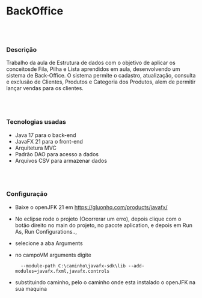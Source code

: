 # BackOffice
<br><br>

### Descrição

Trabalho da aula de Estrutura de dados com o objetivo de aplicar os conceitosde Fila, Pilha e Lista aprendidos em aula, desenvolvendo um sistema de Back-Office.
O sistema permite o cadastro, atualização, consulta e exclusão de Clientes, Produtos e Categoria dos Produtos, alem de permitir lançar vendas para os clientes.

<br><br>
### Tecnologias usadas

- Java 17 para o back-end
- JavaFX 21 para o front-end
- Arquitetura MVC
- Padrão DAO para acesso a dados
- Arquivos CSV para armazenar dados

<br><br>
### Configuração

- Baixe o openJFK 21 em https://gluonhq.com/products/javafx/
- No eclipse rode o projeto (Ocorrerar um erro), depois clique com o botão direito no main do projeto, no pacote aplication, e depois em Run As, Run Configurations.., 
- selecione a aba Arguments 
- no campoVM arguments digite 

        --module-path C:\caminho\javafx-sdk\lib --add-modules=javafx.fxml,javafx.controls
- substituindo caminho, pelo o caminho onde esta instalado o openJFK na sua maquina


